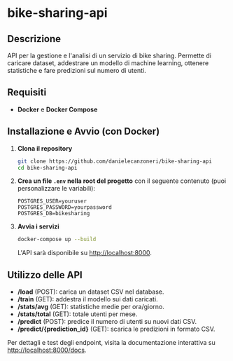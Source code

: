 # bike-sharing-api

## Descrizione
API per la gestione e l'analisi di un servizio di bike sharing. Permette di caricare dataset, addestrare un modello di machine learning, ottenere statistiche e fare predizioni sul numero di utenti.

## Requisiti

- **Docker** e **Docker Compose**

## Installazione e Avvio (con Docker)

1. **Clona il repository**
   ```bash
   git clone https://github.com/danielecanzoneri/bike-sharing-api
   cd bike-sharing-api
   ```

2. **Crea un file `.env` nella root del progetto** con il seguente contenuto (puoi personalizzare le variabili):
   ```
   POSTGRES_USER=youruser
   POSTGRES_PASSWORD=yourpassword
   POSTGRES_DB=bikesharing
   ```

3. **Avvia i servizi**
   ```bash
   docker-compose up --build
   ```
   L'API sarà disponibile su [http://localhost:8000](http://localhost:8000).

## Utilizzo delle API

- **/load** (POST): carica un dataset CSV nel database.
- **/train** (GET): addestra il modello sui dati caricati.
- **/stats/avg** (GET): statistiche medie per ora/giorno.
- **/stats/total** (GET): totale utenti per mese.
- **/predict** (POST): predice il numero di utenti su nuovi dati CSV.
- **/predict/{prediction_id}** (GET): scarica le predizioni in formato CSV.

Per dettagli e test degli endpoint, visita la documentazione interattiva su [http://localhost:8000/docs](http://localhost:8000/docs).